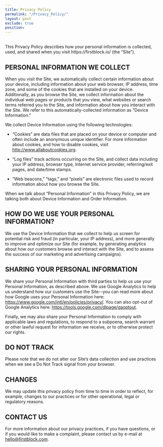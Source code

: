 ```yaml
---
title: Privacy Policy
permalink: "/Privacy_Policy/"
layout: post
exclude: true
position: 
---
```

<br/>
This Privacy Policy describes how your personal information is collected, used, and shared when you visit https://firstblock.io/ (the “Site”).
 
## PERSONAL INFORMATION WE COLLECT
 
When you visit the Site, we automatically collect certain information about your device, including information about your web browser, IP address, time zone, and some of the cookies that are installed on your device. Additionally, as you browse the Site, we collect information about the individual web pages or products that you view, what websites or search terms referred you to the Site, and information about how you interact with the Site. We refer to this automatically-collected information as “Device Information.”
 
We collect Device Information using the following technologies:
 
*	“Cookies” are data files that are placed on your device or computer and often include an anonymous unique identifier. For more information about cookies, and how to disable cookies, visit http://www.allaboutcookies.org.


*	“Log files” track actions occurring on the Site, and collect data including your IP address, browser type, Internet service provider, referring/exit pages, and date/time stamps.


*	“Web beacons,” “tags,” and “pixels” are electronic files used to record information about how you browse the Site.

When we talk about “Personal Information” in this Privacy Policy, we are talking both about Device Information and Order Information.
 
## HOW DO WE USE YOUR PERSONAL INFORMATION?
 
We use the Device Information that we collect to help us screen for potential risk and fraud (in particular, your IP address), and more generally to improve and optimize our Site (for example, by generating analytics about how our customers browse and interact with the Site, and to assess the success of our marketing and advertising campaigns).
 
## SHARING YOUR PERSONAL INFORMATION
 
We share your Personal Information with third parties to help us use your Personal Information, as described above. We use Google Analytics to help us understand how our customers use the Site--you can read more about how Google uses your Personal Information here:  https://www.google.com/intl/en/policies/privacy/. You can also opt-out of Google Analytics here: https://tools.google.com/dlpage/gaoptout.
 
Finally, we may also share your Personal Information to comply with applicable laws and regulations, to respond to a subpoena, search warrant or other lawful request for information we receive, or to otherwise protect our rights.
 
## DO NOT TRACK
Please note that we do not alter our Site’s data collection and use practices when we see a Do Not Track signal from your browser.
 
## CHANGES
We may update this privacy policy from time to time in order to reflect, for example, changes to our practices or for other operational, legal or regulatory reasons.
 
## CONTACT US
For more information about our privacy practices, if you have questions, or if you would like to make a complaint, please contact us by e-mail at <hello@firstblock.com>.
